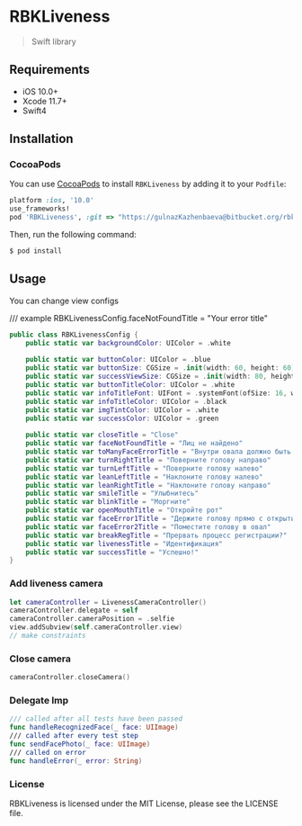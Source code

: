 RBKLiveness
=======
> Swift library 

<span id = "English">


## Requirements

- iOS 10.0+
- Xcode 11.7+
- Swift4

## Installation

### CocoaPods

You can use [CocoaPods](http://cocoapods.org/) to install `RBKLiveness` by adding it to your `Podfile`:

```ruby
platform :ios, '10.0'
use_frameworks!
pod 'RBKLiveness', :git => "https://gulnazKazhenbaeva@bitbucket.org/rbk_dev_team/rbkliveness.git"
```

Then, run the following command:

```ruby
$ pod install
```

## Usage
You can change view configs

/// example
 RBKLivenessConfig.faceNotFoundTitle = "Your error title"

```swift
public class RBKLivenessConfig {
    public static var backgroundColor: UIColor = .white
    
    public static var buttonColor: UIColor = .blue
    public static var buttonSize: CGSize = .init(width: 60, height: 60)
    public static var successViewSize: CGSize = .init(width: 80, height: 80)
    public static var buttonTitleColor: UIColor = .white
    public static var infoTitleFont: UIFont = .systemFont(ofSize: 16, weight: .regular)
    public static var infoTitleColor: UIColor = .black
    public static var imgTintColor: UIColor = .white
    public static var successColor: UIColor = .green
    
    public static var closeTitle = "Close"
    public static var faceNotFoundTitle = "Лиц не найдено"
    public static var toManyFaceErrorTitle = "Внутри овала должно быть одно лицо"
    public static var turnRightTitle = "Поверните голову направо"
    public static var turnLeftTitle = "Поверните голову налево"
    public static var leanLeftTitle = "Наклоните голову налево"
    public static var leanRightTitle = "Наклоните голову направо"
    public static var smileTitle = "Улыбнитесь"
    public static var blinkTitle = "Моргните"
    public static var openMouthTitle = "Откройте рот"
    public static var faceError1Title = "Держите голову прямо с открытими глазами"
    public static var faceError2Title = "Поместите голову в овал"
    public static var breakRegTitle = "Прервать процесс регистрации?"
    public static var livenessTitle = "Идентификация"
    public static var successTitle = "Успешно!"
}
```


### Add liveness camera

```swift
let cameraController = LivenessCameraController()
cameraController.delegate = self
cameraController.cameraPosition = .selfie
view.addSubview(self.cameraController.view)
// make constraints
```

### Close camera

```swift
cameraController.closeCamera()
```

### Delegate Imp

```swift
/// called after all tests have been passed
func handleRecognizedFace(_ face: UIImage)
/// called after every test step
func sendFacePhoto(_ face: UIImage)
/// called on error
func handleError(_ error: String)
```

</span>

[swift-image]:https://img.shields.io/badge/swift-4.0-orange.svg
[swift-url]: https://swift.org/

### License

RBKLiveness is licensed under the MIT License, please see the LICENSE file.

